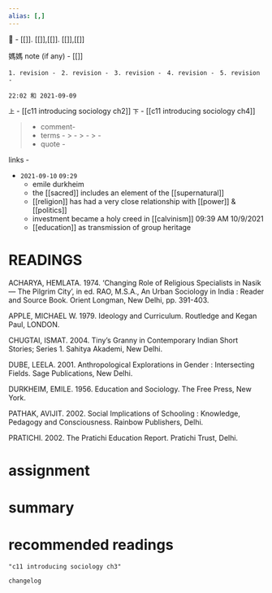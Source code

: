 ```yaml
---
alias: [,]
---
```

🔖 - [[]]. [[]],[[]]. [[]],[[]]

媽媽 note (if any) - [[]]

`1. revision - `
`2. revision - `
`3. revision - `
`4. revision - `
`5. revision - `
		
`22:02 和 2021-09-09`

`上` - [[c11 introducing sociology ch2]]
`下` - [[c11 introducing sociology ch4]]

> - comment- 
> - terms - 
	> - 
	> - 
	> - 
> - quote - 

links - 

- `2021-09-10`  `09:29`
	- emile durkheim
	- the [[sacred]] includes an element of the [[supernatural]]
	- [[religion]] has had a very close relationship with [[power]] & [[politics]]
	- investment became a holy creed in [[calvinism]] 09:39 AM 10/9/2021
	- [[education]] as transmission of group heritage


# READINGS
ACHARYA, HEMLATA. 1974. ‘Changing Role of Religious Specialists in Nasik — The Pilgrim City’, in ed. RAO, M.S.A., An Urban Sociology in India : Reader
and Source Book. Orient Longman, New Delhi, pp. 391-403.

APPLE, MICHAEL W. 1979. Ideology and Curriculum. Routledge and Kegan Paul,
LONDON.

CHUGTAI, ISMAT. 2004. Tiny’s Granny in Contemporary Indian Short Stories;
Series 1. Sahitya Akademi, New Delhi.

DUBE, LEELA. 2001. Anthropological Explorations in Gender : Intersecting Fields.
Sage Publications, New Delhi.

DURKHEIM, EMILE. 1956. Education and Sociology. The Free Press, New York.

PATHAK, AVIJIT. 2002. Social Implications of Schooling : Knowledge, Pedagogy and Consciousness. Rainbow Publishers, Delhi.

PRATICHI. 2002. The Pratichi Education Report. Pratichi Trust, Delhi.

# assignment

# summary	

# recommended readings
```query
"c11 introducing sociology ch3"
```

```plain
changelog

```